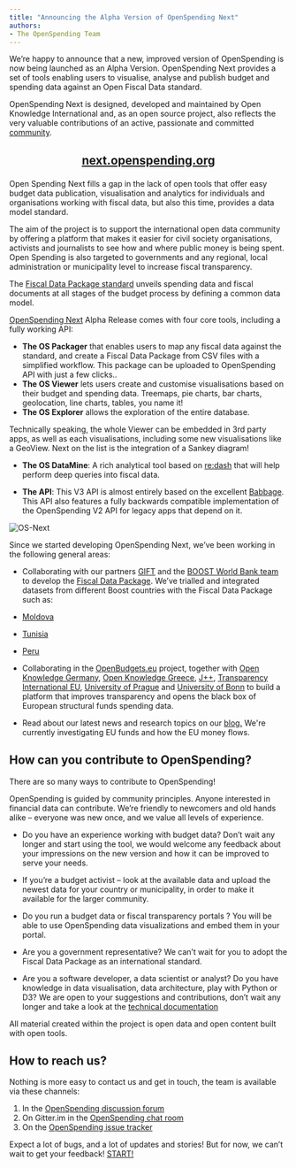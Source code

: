 ```yaml
---
title: "Announcing the Alpha Version of OpenSpending Next"
authors:
- The OpenSpending Team
---
```


We’re happy to announce that a new, improved version of OpenSpending is now being launched as an Alpha Version. OpenSpending Next provides a set of tools enabling users to visualise, analyse and publish budget and spending data against an Open Fiscal Data standard.

OpenSpending Next is designed, developed and maintained by Open Knowledge International and, as an open source project, also reflects the very valuable contributions of an active, passionate and committed [community](http://community.openspending.org/next/).

## <p align="center">[next.openspending.org](http://next.openspending.org)</p>

Open Spending Next fills a gap in the lack of open tools that offer easy budget data publication, visualisation and analytics for individuals and organisations working with fiscal data, but also this time, provides a data model standard.

The aim of the project is to support the international open data community by offering a platform that makes it easier for civil society organisations, activists and journalists to see how and where public money is being spent. Open Spending is also targeted to governments and any regional, local administration or municipality level to increase fiscal transparency.

The [Fiscal Data Package standard](http://fiscal.dataprotocols.org/spec/) unveils spending data and fiscal documents at all stages of the budget process by defining a common data model.

[OpenSpending Next](http://next.openspending.org/) Alpha Release comes with four core tools, including a fully working API:

* **The OS Packager** that enables users to map any fiscal data against the standard, and create a Fiscal Data Package from CSV files with a simplified workflow. This package can be  uploaded to OpenSpending API with just a few clicks..
* **The OS Viewer** lets users create and customise visualisations based on their budget and spending data. Treemaps, pie charts, bar charts, geolocation, line charts, tables, you name it!
* **The OS Explorer** allows the exploration of the entire database.  

Technically speaking, the whole Viewer can be embedded in 3rd party apps, as well as each visualisations, including some new visualisations like a GeoView. Next on the list is the integration of a Sankey diagram!

* **The OS DataMine**: A rich analytical tool based on [re:dash](http://redash.io/) that will help perform deep queries into fiscal data.

* **The API**: This V3 API is almost entirely based on the excellent [Babbage](https://github.com/openspending/babbage). This API also features a fully backwards compatible implementation of the OpenSpending V2 API for legacy apps that depend on it.

![OS-Next](https://blog.okfn.org/wp-content/uploads/2016/06/Capture-d’écran-2016-06-13-à-17.40.16-1024x626.png)

Since we started developing OpenSpending Next, we’ve been working in the following general areas:

* Collaborating with our partners [GIFT](http://www.fiscaltransparency.net/) and the [BOOST World Bank team](http://wbi.worldbank.org/boost/boost-initiative) to develop the [Fiscal Data Package](http://fiscal.dataprotocols.org/spec/). We’ve trialled and integrated datasets from different Boost countries with the Fiscal Data Package such as:
* [Moldova](http://next.openspending.org/viewer/boost:boost-moldova-2005-2014?measure=adjusted.sum&order=adjusted.sum%7Cdesc&visualizations%5B%5D=Treemap&groups%5B%5D=location_2.location)
* [Tunisia](http://next.openspending.org/viewer/boost:boost-tunisia-2008-2014?measure=PAYE.sum&order=PAYE.sum%7Cdesc&visualizations%5B%5D=Treemap&groups%5B%5D=administrative_classification_2.ADMIN1&rows%5B%5D=activity_2.PROG&columns%5B%5D=date_2.YEAR)
* [Peru](http://next.openspending.org/viewer/boost:boost-peru-2012-2014?measure=Executed.sum&order=Executed.sum%7Cdesc&visualizations%5B%5D=Treemap&groups%5B%5D=functional_classification_2.Function1&rows%5B%5D=activity_Program1.Program1&columns%5B%5D=date_2.Year)


* Collaborating in the [OpenBudgets.eu](http://openbudgets.eu/) project, together with [Open Knowledge Germany](https://okfn.de/), [Open Knowledge Greece](http://okfn.gr/), [J++](http://www.jplusplus.org/en), [Transparency International EU](http://www.transparencyinternational.eu/), [University of Prague](http://www.vse.cz/) and [University of Bonn](https://www.uni-bonn.de/) to build a platform that improves transparency and opens the black box of European structural funds spending data. 
- Read about our latest news and research topics on our [blog.](http://openbudgets.eu/blog/)
We're currently investigating EU funds and how the EU money flows.

## How can you contribute to OpenSpending?

There are so many ways to contribute to OpenSpending!

OpenSpending is guided by community principles. Anyone interested in financial data can contribute. We’re friendly to newcomers and old hands alike – everyone was new once, and we value all levels of experience.

* Do you have an experience working with budget data? Don’t wait any longer and start using the tool, we would welcome any feedback about your impressions on the new version and how it can be improved to serve your needs.

* If you’re a budget activist – look at the available data and upload the newest data for your country or municipality, in order to make it available for the larger community.

* Do you run a budget data or fiscal transparency portals ?  You will be able to use OpenSpending data visualizations and embed them in your portal.

* Are you a government representative? We can’t wait for you to adopt the Fiscal Data Package as an international standard.

* Are you a software developer, a data scientist or analyst? Do you have knowledge in data visualisation, data architecture, play with Python or D3? We are open to your suggestions and contributions, don’t wait any longer and take a look at the [technical documentation](http://docs.openspending.org/en/latest/developers) 

All material created within the project is open data and open content built with open tools.

## How to reach us?
Nothing is more easy to contact us and get in touch, the team is available via these channels:

1. In the [OpenSpending discussion forum](https://discuss.okfn.org/c/openspending)
2. On Gitter.im in the [OpenSpending chat room](https://gitter.im/openspending/chat)
3. On the [OpenSpending issue tracker](https://github.com/openspending/openspending/issues)

Expect a lot of bugs, and a lot of updates and stories!  But for now, we can’t wait to get your feedback! [START!](http://next.openspending.org/) 
